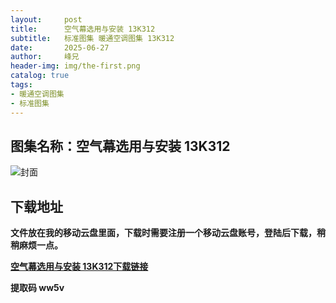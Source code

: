 ```yaml
---
layout:     post
title:      空气幕选用与安装 13K312
subtitle:   标准图集 暖通空调图集 13K312
date:       2025-06-27
author:     峰兄
header-img: img/the-first.png
catalog: true
tags:
- 暖通空调图集
- 标准图集
---
```

## 图集名称：空气幕选用与安装 13K312
![封面](https://pic1.imgdb.cn/item/685ded4958cb8da5c8746255.jpg)


## 下载地址 ##
**文件放在我的移动云盘里面，下载时需要注册一个移动云盘账号，登陆后下载，稍稍麻烦一点。**  
  
[**空气幕选用与安装 13K312下载链接**](https://caiyun.139.com/w/i/2nQQTkJZQW8bn)


**提取码 ww5v**

